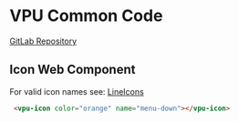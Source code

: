 # VPU Common Code

[GitLab Repository](https://gitlab.tugraz.at/VPU/WebComponents/Common)

## Icon Web Component

For valid icon names see: [LineIcons](https://lineicons.com/icons/)

```html
 <vpu-icon color="orange" name="menu-down"></vpu-icon>
```
